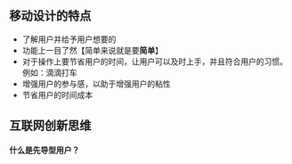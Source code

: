 ## 移动设计的特点
- 了解用户并给予用户想要的
- 功能上一目了然【简单来说就是要**简单**】
- 对于操作上要节省用户的时间，让用户可以及时上手，并且符合用户的习惯。例如：滴滴打车
- 增强用户的参与感，以助于增强用户的粘性
- 节省用户的时间成本

## 互联网创新思维
#### 什么是先导型用户？

